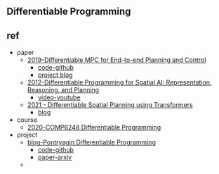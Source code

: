 

## Differentiable Programming

## ref

- paper
    - [2019-Differentiable MPC for End-to-end Planning and Control](https://arxiv.org/pdf/1810.13400.pdf)
        - [code-github](https://github.com/locuslab/differentiable-mpc)
        - [project blog](https://locuslab.github.io/mpc.pytorch/)
    - [2012-Differentiable Programming for Spatial AI: Representation, Reasoning, and Planning]()
        - [video-youtube](https://www.youtube.com/watch?v=1VE_3a-7pTg)
    - [2021 - Differentiable Spatial Planning using Transformers](http://proceedings.mlr.press/v139/chaplot21a/chaplot21a.pdf)
        - [blog](https://devendrachaplot.github.io/projects/spatial-planning-transformers)
- course
    - [2020-COMP6248 Differentiable Programming](http://comp6248.ecs.soton.ac.uk/)
- project
    - [blog-Pontryagin Differentiable Programming](https://wanxinjin.github.io/posts/pdp)
        - [code-github](https://github.com/wanxinjin/Pontryagin-Differentiable-Programming)
        - [paper-arxiv](https://arxiv.org/abs/1912.12970)
    - []()